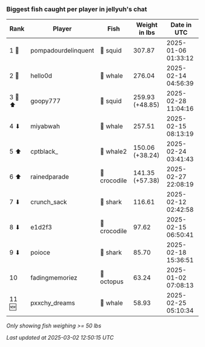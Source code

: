 ### Biggest fish caught per player in jellyuh's chat
| Rank | Player | Fish | Weight in lbs | Date in UTC |
|------|--------|-----------|---------|-----|
| 1 🥇  | pompadourdelinquent | 🦑 squid | 307.87 | 2025-01-06 01:33:12 |
| 2 🥈  | hello0d | 🐳 whale | 276.04 | 2025-02-14 04:56:39 |
| 3 🥉 ⬆ | goopy777 | 🦑 squid | 259.93 (+48.85) | 2025-02-28 11:04:16 |
| 4 ⬇ | miyabwah | 🐳 whale | 257.51 | 2025-02-15 08:13:19 |
| 5 ⬆ | cptblack_ | 🐋 whale2 | 150.06 (+38.24) | 2025-02-24 03:41:43 |
| 6 ⬆ | rainedparade | 🐊 crocodile | 141.35 (+57.38) | 2025-02-27 22:08:19 |
| 7 ⬇ | crunch_sack | 🦈 shark | 116.61 | 2025-02-12 02:42:58 |
| 8 ⬇ | e1d2f3 | 🐊 crocodile | 97.62 | 2025-02-15 06:50:41 |
| 9 ⬇ | poioce | 🦈 shark | 85.70 | 2025-02-18 15:36:51 |
| 10  | fadingmemoriez | 🐙 octopus | 63.24 | 2025-01-02 07:08:13 |
| 11 🆕 | pxxchy_dreams | 🐳 whale | 58.93 | 2025-02-25 05:10:34 |

_Only showing fish weighing >= 50 lbs_

_Last updated at 2025-03-02 12:50:15 UTC_